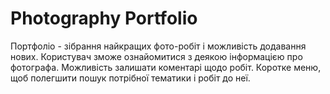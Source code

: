 # Photography Portfolio

Портфоліо - зібрання найкращих фото-робіт і можливість додавання нових. 
Користувач зможе ознайомитися з деякою інформацією про фотографа.
Можливість залишати коментарі щодо робіт. 
Коротке меню, щоб полегшити пошук потрібної тематики і робіт до неї.
